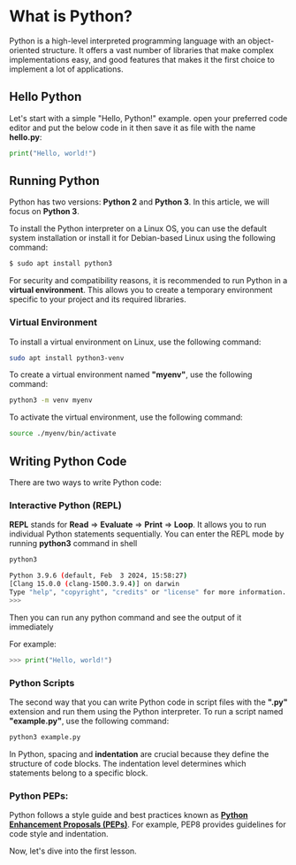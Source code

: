 # What is Python?

Python is a high-level interpreted programming language with an object-oriented structure. It offers a vast number of libraries that make complex implementations easy, and good features that makes it the first choice to implement a lot of applications.

## Hello Python
Let's start with a simple "Hello, Python!" example. open your preferred code editor and put the below code in it then save it as file with the name **hello.py**:

```python
print("Hello, world!")
```

## Running Python

Python has two versions: **Python 2** and **Python 3**. In this article, we will focus on **Python 3**.

To install the Python interpreter on a Linux OS, you can use the default system installation or install it for Debian-based Linux using the following command:

```bash
$ sudo apt install python3
```
For security and compatibility reasons, it is recommended to run Python in a **virtual environment**. This allows you to create a temporary environment specific to your project and its required libraries.

### Virtual Environment

To install a virtual environment on Linux, use the following command:

```bash
sudo apt install python3-venv
```
To create a virtual environment named **"myenv"**, use the following command:

```bash
python3 -m venv myenv
```
To activate the virtual environment, use the following command:

```bash
source ./myenv/bin/activate
```
## Writing Python Code

There are two ways to write Python code:

### Interactive Python (REPL)

**REPL** stands for **Read** => **Evaluate** => **Print** => **Loop**. It allows you to run individual Python statements sequentially.
You can enter the REPL mode by running **python3** command in shell
```bash
python3

Python 3.9.6 (default, Feb  3 2024, 15:58:27) 
[Clang 15.0.0 (clang-1500.3.9.4)] on darwin
Type "help", "copyright", "credits" or "license" for more information.
>>>
```
Then you can run any python command and see the output of it immediately

For example:

```python
>>> print("Hello, world!")
```
### Python Scripts

The second way that you can write Python code in script files with the **".py"** extension and run them using the Python interpreter. To run a script named **"example.py"**, use the following command:

```bash
python3 example.py
```

In Python, spacing and **indentation** are crucial because they define the structure of code blocks. The indentation level determines which statements belong to a specific block.

### Python PEPs:

Python follows a style guide and best practices known as **[Python Enhancement Proposals (PEPs)](https://www.python.org/dev/peps)**. For example, PEP8 provides guidelines for code style and indentation.

Now, let's dive into the first lesson.